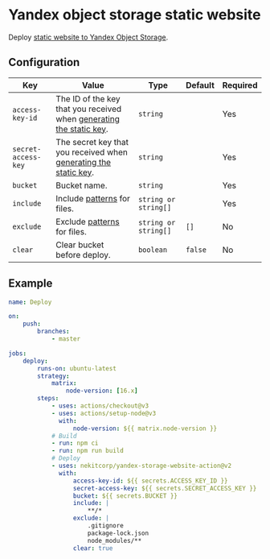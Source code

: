 # Yandex object storage static website

Deploy [static website to Yandex Object Storage](https://cloud.yandex.com/en/docs/storage/operations/hosting/setup).

## Configuration

| Key                 | Value                                                                                                                                       | Type                 | Default | Required |
| ------------------- | ------------------------------------------------------------------------------------------------------------------------------------------- | -------------------- | ------- | -------- |
| `access-key-id`     | The ID of the key that you received when [generating the static key](https://cloud.yandex.com/en/docs/iam/operations/sa/create-access-key). | `string`             |         | Yes      |
| `secret-access-key` | The secret key that you received when [generating the static key](https://cloud.yandex.com/en/docs/iam/operations/sa/create-access-key).    | `string`             |         | Yes      |
| `bucket`            | Bucket name.                                                                                                                                | `string`             |         | Yes      |
| `include`           | Include [patterns](https://github.com/isaacs/node-glob#glob-primer) for files.                                                              | `string or string[]` |         | Yes      |
| `exclude`           | Exclude [patterns](https://github.com/isaacs/node-glob#glob-primer) for files.                                                              | `string or string[]` | `[]`    | No       |
| `clear`             | Clear bucket before deploy.                                                                                                                 | `boolean`            | `false` | No       |

## Example

```yaml
name: Deploy

on:
    push:
        branches:
            - master

jobs:
    deploy:
        runs-on: ubuntu-latest
        strategy:
            matrix:
                node-version: [16.x]
        steps:
            - uses: actions/checkout@v3
            - uses: actions/setup-node@v3
              with:
                  node-version: ${{ matrix.node-version }}
            # Build
            - run: npm ci
            - run: npm run build
            # Deploy
            - uses: nekitcorp/yandex-storage-website-action@v2
              with:
                  access-key-id: ${{ secrets.ACCESS_KEY_ID }}
                  secret-access-key: ${{ secrets.SECRET_ACCESS_KEY }}
                  bucket: ${{ secrets.BUCKET }}
                  include: |
                      **/*
                  exclude: |
                      .gitignore
                      package-lock.json
                      node_modules/**
                  clear: true
```

